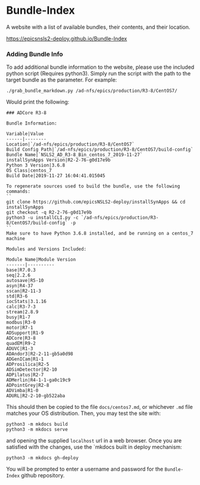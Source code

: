 # Bundle-Index

A website with a list of available bundles, their contents, and their location.  

https://epicsnsls2-deploy.github.io/Bundle-Index

### Adding Bundle Info

To add additional bundle information to the website, please use the included python script (Requires python3).
Simply run the script with the path to the target bundle as the parameter. For example:
```
./grab_bundle_markdown.py /ad-nfs/epics/production/R3-8/CentOS7/
```
Would print the following:
```
### ADCore R3-8

Bundle Information:

Variable|Value
------|--------
Location|`/ad-nfs/epics/production/R3-8/CentOS7`
Build Config Path|`/ad-nfs/epics/production/R3-8/CentOS7/build-config`
Bundle Name|`NSLS2_AD_R3-8_Bin_centos_7_2019-11-27`
installSynApps Version|R2-2-76-g0d17e9b
Python 3 Version|3.6.8
OS Class|centos_7
Build Date|2019-11-27 16:04:41.015045

To regenerate sources used to build the bundle, use the following commands:
``
git clone https://github.com/epicsNSLS2-deploy/installSynApps && cd installSynApps
git checkout -q R2-2-76-g0d17e9b
python3 -u installCLI.py -c `/ad-nfs/epics/production/R3-8/CentOS7/build-config` -p
``
Make sure to have Python 3.6.8 installed, and be running on a centos_7 machine

Modules and Versions Included:

Module Name|Module Version
-------|----------
base|R7.0.3
seq|2.2.6
autosave|R5-10
asyn|R4-37
sscan|R2-11-3
std|R3-6
iocStats|3.1.16
calc|R3-7-3
stream|2.8.9
busy|R1-7
modbus|R3-0
motor|R7-1
ADSupport|R1-9
ADCore|R3-8
quadEM|R9-2
ADUVC|R1-3
ADAndor3|R2-2-11-gb5a0d98
ADGenICam|R1-1
ADProsilica|R2-5
ADSimDetector|R2-10
ADPilatus|R2-7
ADMerlin|R4-1-1-ga0c19c9
ADPointGrey|R2-8
ADVimba|R1-0
ADURL|R2-2-10-gb522aba
```

This should then be copied to the file `docs/centos7.md`, or whichever `.md` file matches your OS distribution. Then, you may test the site with:
```
python3 -m mkdocs build
python3 -m mkdocs serve
```
and opening the supplied `localhost` url in a web browser. Once you are satisfied with the changes, use the `mkdocs built in deploy mechanism:
```
python3 -m mkdocs gh-deploy
```
You will be prompted to enter a username and password for the `Bundle-Index` github repository.
